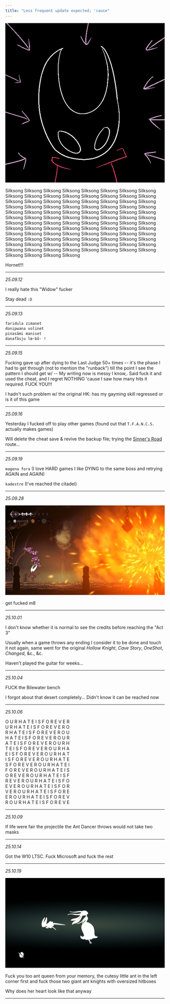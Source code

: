 ```yaml
---
title: "Less frequent update expected; 'cause"
---
```


![/imgs_posts/250905_silksong_silksong_silksong.png](/imgs_posts/250905_silksong_silksong_silksong.png)

Silksong Silksong Silksong Silksong Silksong Silksong Silksong Silksong Silksong Silksong Silksong Silksong Silksong Silksong Silksong Silksong Silksong Silksong Silksong Silksong Silksong Silksong Silksong Silksong Silksong Silksong Silksong Silksong Silksong Silksong Silksong Silksong Silksong Silksong Silksong Silksong Silksong Silksong Silksong Silksong Silksong Silksong Silksong Silksong Silksong Silksong Silksong Silksong Silksong Silksong Silksong Silksong Silksong Silksong Silksong Silksong Silksong Silksong Silksong Silksong Silksong Silksong Silksong Silksong Silksong Silksong Silksong Silksong Silksong Silksong Silksong Silksong Silksong Silksong Silksong Silksong Silksong Silksong Silksong Silksong Silksong Silksong Silksong Silksong Silksong Silksong Silksong Silksong Silksong Silksong Silksong Silksong Silksong Silksong Silksong Silksong Silksong Silksong Silksong Silksong 

Hornet!!!

---

*25.09.12*

I really hate this "Widow" fucker

Stay dead `:D`

---
*25.09.13*

```
faridula zimanet
donipwana volinet
pinasãmi maniset
danafãsju lœ-bõ- !
```

---
*25.09.15*

Fucking gave up after dying to the Last Judge 50+ times -- it's the phase I had to get through (not to mention the "runback") till the point I see the pattern I should get w/ -- My writing now is messy I know,. Said fuck it and used the cheat, and I regret NOTHING 'cause I saw how many hits it required. FUCK YOU!!!

I hadn't such problem w/ the original HK: has my gayming skill regressed or is it of this game

---

*25.09.16*

Yesterday I fucked off to play other games (found out that `T.F.A.N.C.S.` actually makes games)

Will delete the cheat save & revive the backup file; trying the [Sinner's Road](https://i.redd.it/jkcgohnx0u161.png) route...

---

*25.09.19*

`magena fora` (I love HARD games I like DYING to the same boss and retrying AGAIN and AGAIN)

`kadestre` (I've reached the citadel)

---

*25.09.28*

<img alt="/imgs_posts/250928_silksong_last_judge.jpg" src="/imgs_posts/250928_silksong_last_judge.jpg" class="img-rendering-auto">

get fucked m8

---

*25.10.01*

I don't know whether it is normal to see the credits before reaching the "Act 3"

Usually when a game throws any ending I consider it to be done and touch it not again, same went for the original *Hollow Knight*, *Cave Story*, *OneShot*, *Changed*, &c., &c.

Haven't played the guitar for weeks...

---

*25.10.04*

FUCK the Bilewater bench

I forgot about that desert completely... Didn't know it can be reached now

---

*25.10.06*

O U R H A T E I S F O R E V E R<br>
U R H A T E I S F O R E V E R O<br>
R H A T E I S F O R E V E R O U<br>
H A T E I S F O R E V E R O U R<br>
A T E I S F O R E V E R O U R H<br>
T E I S F O R E V E R O U R H A<br>
E I S F O R E V E R O U R H A T<br>
I S F O R E V E R O U R H A T E<br>
S F O R E V E R O U R H A T E I<br>
F O R E V E R O U R H A T E I S<br>
O R E V E R O U R H A T E I S F<br>
R E V E R O U R H A T E I S F O<br>
E V E R O U R H A T E I S F O R<br>
V E R O U R H A T E I S F O R E<br>
E R O U R H A T E I S F O R E V<br>
R O U R H A T E I S F O R E V E<br>

---

*25.10.09*

If life were fair the projectile the Ant Dancer throws would not take two masks

---

*25.10.14*

Got the W10 LTSC. Fuck Microsoft and fuck the rest

---

*25.10.19*

<img alt="/imgs_posts/251019_silksong_ant_queen.png" src="/imgs_posts/251019_silksong_ant_queen.png" class="img-rendering-auto">

Fuck you too ant queen from your memory, the cutesy little ant in the left corner first and fuck those two giant ant knights with oversized hitboxes

Why does her heart look like that anyway

---
